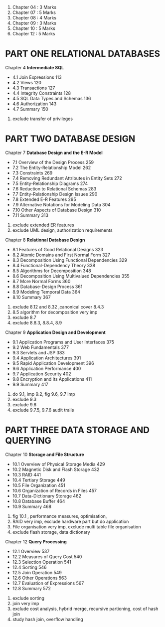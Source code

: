 1. Chapter 04 : 3 Marks
2. Chapter 07 : 5 Marks 
3. Chapter 08 : 4 Marks
4. Chapter 09 : 3 Marks
5. Chapter 10 : 5 Marks
6. Chapter 12 : 5 Marks

# PART ONE RELATIONAL DATABASES

Chapter 4 **Intermediate SQL**
- 4.1 Join Expressions 113
- 4.2 Views 120
- 4.3 Transactions 127
- 4.4 Integrity Constraints 128
- 4.5 SQL Data Types and Schemas 136
- 4.6 Authorization 143
- 4.7 Summary 150

1) exclude transfer of privileges

# PART TWO DATABASE DESIGN

Chapter 7 **Database Design and the E-R Model**
- 7.1 Overview of the Design Process 259
- 7.2 The Entity-Relationship Model 262
- 7.3 Constraints 269
- 7.4 Removing Redundant Attributes in Entity Sets 272
- 7.5 Entity-Relationship Diagrams 274
- 7.6 Reduction to Relational Schemas 283
- 7.7 Entity-Relationship Design Issues 290
- 7.8 Extended E-R Features 295
- 7.9 Alternative Notations for Modeling Data 304
- 7.10 Other Aspects of Database Design 310
- 7.11 Summary 313

1) exclude extended ER features 
2) exclude UML design, authorization requirements

  
Chapter 8 **Relational Database Design**
- 8.1 Features of Good Relational Designs 323
- 8.2 Atomic Domains and First Normal Form 327
- 8.3 Decomposition Using Functional Dependencies 329
- 8.4 Functional-Dependency Theory 338
- 8.5 Algorithms for Decomposition 348
- 8.6 Decomposition Using Multivalued Dependencies 355
- 8.7 More Normal Forms 360
- 8.8 Database-Design Process 361
- 8.9 Modeling Temporal Data 364
- 8.10 Summary 367

1) exclude 8.12 and 8.32 ,canonical cover 8.4.3
2) 8.5 algorithm for decomposition very imp
3) exclude 8.7 
4) exclude 8.8.3, 8.8.4, 8.9


Chapter 9 **Application Design and Development**
- 9.1 Application Programs and User Interfaces 375
- 9.2 Web Fundamentals 377
- 9.3 Servlets and JSP 383
- 9.4 Application Architectures 391
- 9.5 Rapid Application Development 396
- 9.6 Application Performance 400
- 9.7 Application Security 402
- 9.8 Encryption and Its Applications 411
- 9.9 Summary 417

1) do 9.1, imp 9.2, fig 9.6, 9.7 imp
2) exclude 9.3
3) exclude 9.6
4) exclude 9.7.5, 9.7.6 audit trails

# PART THREE DATA STORAGE AND QUERYING
  
Chapter 10 **Storage and File Structure**
- 10.1 Overview of Physical Storage Media 429
- 10.2 Magnetic Disk and Flash Storage 432
- 10.3 RAID 441
- 10.4 Tertiary Storage 449
- 10.5 File Organization 451
- 10.6 Organization of Records in Files 457
- 10.7 Data-Dictionary Storage 462
- 10.8 Database Buffer 464
- 10.9 Summary 468

1) fig 10.1 , performance measures, optimisation, 
2) RAID very imp, exclude hardware part but do application 
3) File organisation very imp, exclude multi table file organisation 
4) exclude flash storage, data dictionary

Chapter 12 **Query Processing**
- 12.1 Overview 537
- 12.2 Measures of Query Cost 540
- 12.3 Selection Operation 541
- 12.4 Sorting 546
- 12.5 Join Operation 549
- 12.6 Other Operations 563
- 12.7 Evaluation of Expressions 567
- 12.8 Summary 572

1) exclude sorting
2) join very imp
3) exclude cost analysis, hybrid merge, recursive partioning, cost of hash join
4) study hash join, overflow handling 